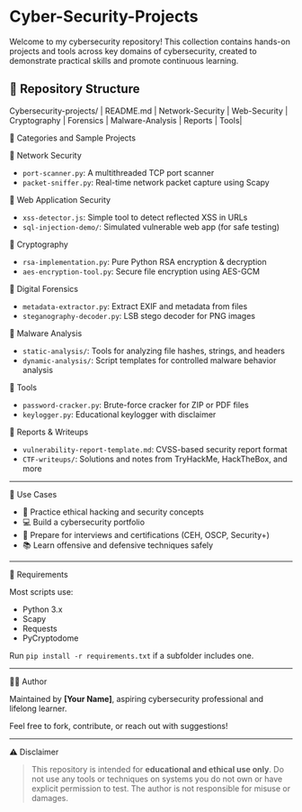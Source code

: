 # Cyber-Security-Projects

Welcome to my cybersecurity repository! This collection contains hands-on projects and tools across key domains of cybersecurity, created to demonstrate practical skills and promote continuous learning.

## 📂 Repository Structure
Cybersecurity-projects/
| README.md
| Network-Security
| Web-Security
| Cryptography
| Forensics
| Malware-Analysis
| Reports
| Tools|

 🔧 Categories and Sample Projects

🔹 Network Security
- `port-scanner.py`: A multithreaded TCP port scanner
- `packet-sniffer.py`: Real-time network packet capture using Scapy

 🔹 Web Application Security
- `xss-detector.js`: Simple tool to detect reflected XSS in URLs
- `sql-injection-demo/`: Simulated vulnerable web app (for safe testing)

 🔹 Cryptography
- `rsa-implementation.py`: Pure Python RSA encryption & decryption
- `aes-encryption-tool.py`: Secure file encryption using AES-GCM

 🔹 Digital Forensics
- `metadata-extractor.py`: Extract EXIF and metadata from files
- `steganography-decoder.py`: LSB stego decoder for PNG images

 🔹 Malware Analysis
- `static-analysis/`: Tools for analyzing file hashes, strings, and headers
- `dynamic-analysis/`: Script templates for controlled malware behavior analysis

 🔹 Tools
- `password-cracker.py`: Brute-force cracker for ZIP or PDF files
- `keylogger.py`: Educational keylogger with disclaimer

 🔹 Reports & Writeups
- `vulnerability-report-template.md`: CVSS-based security report format
- `CTF-writeups/`: Solutions and notes from TryHackMe, HackTheBox, and more

---

 💼 Use Cases

- 🧠 Practice ethical hacking and security concepts
- 💻 Build a cybersecurity portfolio
- 🧪 Prepare for interviews and certifications (CEH, OSCP, Security+)
- 📚 Learn offensive and defensive techniques safely

---

 📎 Requirements

Most scripts use:
- Python 3.x
- Scapy
- Requests
- PyCryptodome

Run `pip install -r requirements.txt` if a subfolder includes one.

---

 👨‍💻 Author

Maintained by **[Your Name]**, aspiring cybersecurity professional and lifelong learner.

Feel free to fork, contribute, or reach out with suggestions!

---

 ⚠️ Disclaimer

> This repository is intended for **educational and ethical use only**. Do not use any tools or techniques on systems you do not own or have explicit permission to test. The author is not responsible for misuse or damages.


